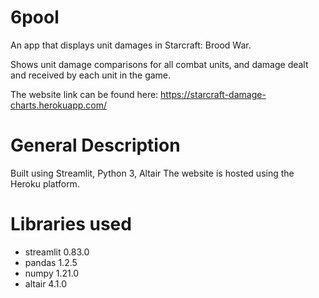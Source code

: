 # 6pool
An app that displays unit damages in Starcraft: Brood War. 

Shows unit damage comparisons for all combat units, and damage dealt and received by each unit in the game.

The website link can be found here: https://starcraft-damage-charts.herokuapp.com/

# General Description
Built using Streamlit, Python 3, Altair
The website is hosted using the Heroku platform.

# Libraries used
- streamlit 0.83.0
- pandas 1.2.5
- numpy 1.21.0
- altair 4.1.0
